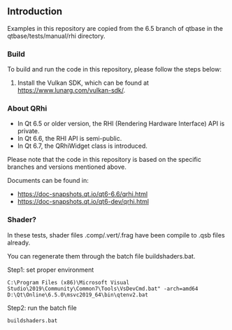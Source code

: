 ## Introduction

Examples in this repository are copied from the 6.5 branch of qtbase in the qtbase/tests/manual/rhi directory.

### Build

To build and run the code in this repository, please follow the steps below:

1. Install the Vulkan SDK, which can be found at https://www.lunarg.com/vulkan-sdk/.

### About QRhi

* In Qt 6.5 or older version, the RHI (Rendering Hardware Interface) API is private.
* In Qt 6.6, the RHI API is semi-public.
* In Qt 6.7, the QRhiWidget class is introduced.

Please note that the code in this repository is based on the specific branches and versions mentioned above.

Documents can be found in:

* https://doc-snapshots.qt.io/qt6-6.6/qrhi.html
* https://doc-snapshots.qt.io/qt6-dev/qrhi.html

### Shader?

In these tests, shader files .comp/.vert/.frag have been compile to .qsb files already.

You can regenerate them through the batch file buildshaders.bat.

Step1: set proper environment
```
C:\Program Files (x86)\Microsoft Visual Studio\2019\Community\Common7\Tools\VsDevCmd.bat" -arch=amd64
D:\Qt\Online\6.5.0\msvc2019_64\bin\qtenv2.bat
```

Step2: run the batch file
```
buildshaders.bat
```
